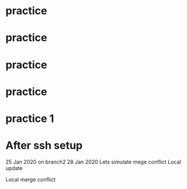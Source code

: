 # practice
# practice
# practice
# practice
# practice 1
# After ssh setup
25 Jan 2020
	 on branch2
28 Jan 2020
Lets simulate mege conflict
Local update

Local merge conflict
